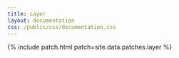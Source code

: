 ```yaml
---
title: Layer
layout: documentation
css: /public/css/documentation.css
---
```


{% include patch.html patch=site.data.patches.layer %}
